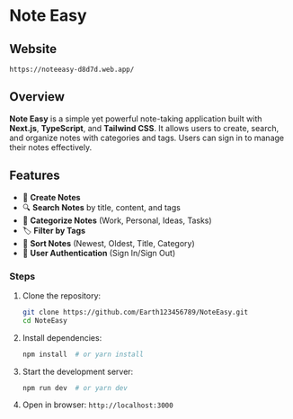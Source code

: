 # Note Easy

## Website

```
https://noteeasy-d8d7d.web.app/
```

## Overview
**Note Easy** is a simple yet powerful note-taking application built with **Next.js**, **TypeScript**, and **Tailwind CSS**. It allows users to create, search, and organize notes with categories and tags. Users can sign in to manage their notes effectively.

## Features
- 📝 **Create Notes**
- 🔍 **Search Notes** by title, content, and tags
- 📂 **Categorize Notes** (Work, Personal, Ideas, Tasks)
- 🏷️ **Filter by Tags**
- 📅 **Sort Notes** (Newest, Oldest, Title, Category)
- 🔐 **User Authentication** (Sign In/Sign Out)

### Steps
1. Clone the repository:
   ```sh
   git clone https://github.com/Earth123456789/NoteEasy.git
   cd NoteEasy
   ```
2. Install dependencies:
   ```sh
   npm install  # or yarn install
   ```
3. Start the development server:
   ```sh
   npm run dev  # or yarn dev
   ```
4. Open in browser: `http://localhost:3000`

